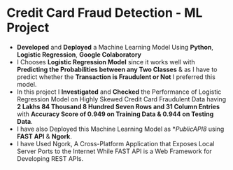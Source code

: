 # Credit Card Fraud Detection - ML Project 

- **Developed** and **Deployed** a Machine Learning Model Using **Python**, **Logistic Regression**, **Google Colaboratory**
- I Chooses **Logistic Regression Model** since it works well with **Predicting the Probabilities between any Two Classes** & as I have
to predict whether the **Transaction is Fraudulent or Not** I preferred this model.
- In this project I **Investigated** and **Checked** the Performance of Logistic Regression Model on Highly Skewed Credit Card 
Fraudulent Data having **2 Lakhs 84 Thousand 8 Hundred Seven Rows and 31 Column Entries** with **Accuracy Score of 0.949 on 
Training Data & 0.944 on Testing Data**.
- I have also Deployed this Machine Learning Model as **PublicAPI8* using **FAST API** & **Ngork**. 
- I have Used Ngork, A Cross-Platform Application that Exposes Local Server Ports to the Internet While FAST API is a Web 
Framework for Developing REST APIs.


